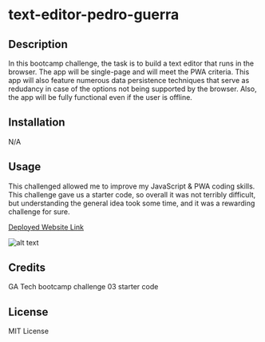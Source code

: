 # text-editor-pedro-guerra

## Description

In this bootcamp challenge, the task is to build a text editor that runs in the browser. The app will be single-page and will meet the PWA criteria. This app will
also feature numerous data persistence techniques that serve as redudancy in case of the options not being supported by the browser. Also, the app will be fully
functional even if the user is offline.

## Installation

N/A

## Usage

This challenged allowed me to improve my JavaScript & PWA coding skills. This challenge gave us a starter code, so overall it was not terribly difficult, but
understanding the general idea took some time, and it was a rewarding challenge for sure.

<a href="X">Deployed Website Link</a>

![alt text](X)

## Credits

GA Tech bootcamp challenge 03 starter code

## License

MIT License